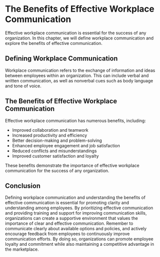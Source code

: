 The Benefits of Effective Workplace Communication
==============================================================================================

Effective workplace communication is essential for the success of any organization. In this chapter, we will define workplace communication and explore the benefits of effective communication.

Defining Workplace Communication
--------------------------------

Workplace communication refers to the exchange of information and ideas between employees within an organization. This can include verbal and written communication, as well as nonverbal cues such as body language and tone of voice.

The Benefits of Effective Workplace Communication
-------------------------------------------------

Effective workplace communication has numerous benefits, including:

* Improved collaboration and teamwork
* Increased productivity and efficiency
* Better decision-making and problem-solving
* Enhanced employee engagement and job satisfaction
* Reduced conflicts and misunderstandings
* Improved customer satisfaction and loyalty

These benefits demonstrate the importance of effective workplace communication for the success of any organization.

Conclusion
----------

Defining workplace communication and understanding the benefits of effective communication is essential for promoting clarity and understanding among employees. By prioritizing effective communication and providing training and support for improving communication skills, organizations can create a supportive environment that values the importance of clear and effective communication. Remember to communicate clearly about available options and policies, and actively encourage feedback from employees to continuously improve communication efforts. By doing so, organizations can promote employee loyalty and commitment while also maintaining a competitive advantage in the marketplace.
